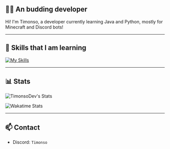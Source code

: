 ## 👨‍💻 An budding developer

Hi! I'm Timonso, a developer currently learning Java and Python, mostly for Minecraft and Discord bots!

---

## 🚀 Skills that I am learning
[![My Skills](https://skillicons.dev/icons?i=idea,github,java,python,gradle&perline=6)](https://skillicons.dev)

---

## 📊 Stats
![TimonsoDev's Stats](https://github-readme-stats.vercel.app/api?username=TimonsoDev&theme=dark&show_icons=true&hide_border=false&count_private=true)

![Wakatime Stats](https://github-readme-stats.vercel.app/api/wakatime?username=@Timonso&theme=tokyonight&layout=compact&langs_count=10&hide_title=true)


---

## 📫 Contact
- Discord: ```Timonso```


